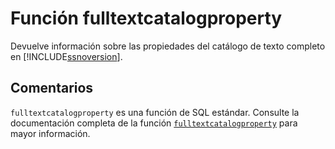﻿---
Autogenerated: true
---

# Función  fulltextcatalogproperty

Devuelve información sobre las propiedades del catálogo de texto completo en [!INCLUDE[ssnoversion](../../includes/ssnoversion-md.md)].

## Comentarios 

`fulltextcatalogproperty` es una función de SQL estándar. Consulte la documentación completa de la función [`fulltextcatalogproperty`](https://learn.microsoft.com/es-es/sql/t-sql/functions/fulltextcatalogproperty-transact-sql) para mayor información.

